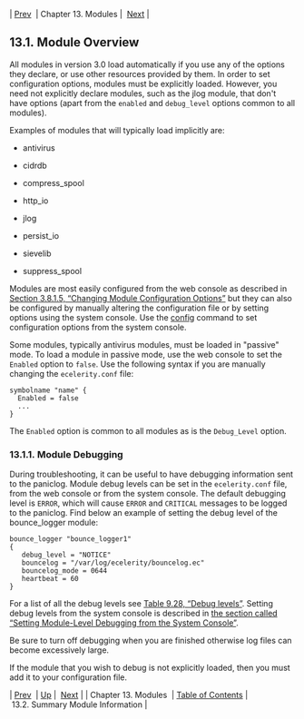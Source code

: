 | [Prev](modules.overview)  | Chapter 13. Modules |  [Next](modules.summary) |

## 13.1. Module Overview

All modules in version 3.0 load automatically if you use any of the options they declare, or use other resources provided by them. In order to set configuration options, modules must be explicitly loaded. However, you need not explicitly declare modules, such as the jlog module, that don't have options (apart from the `enabled` and `debug_level` options common to all modules).

Examples of modules that will typically load implicitly are:

*   antivirus

*   cidrdb

*   compress_spool

*   http_io

*   jlog

*   persist_io

*   sievelib

*   suppress_spool

Modules are most easily configured from the web console as described in [Section 3.8.1.5, “Changing Module Configuration Options”](web3.administration#web3.module_config "3.8.1.5. Changing Module Configuration Options") but they can also be configured by manually altering the configuration file or by setting options using the system console. Use the [config](console_commands.config "config") command to set configuration options from the system console.

Some modules, typically antivirus modules, must be loaded in "passive" mode. To load a module in passive mode, use the web console to set the `Enabled` option to `false`. Use the following syntax if you are manually changing the `ecelerity.conf` file:

```
symbolname "name" {
  Enabled = false
  ...
}
```

The `Enabled` option is common to all modules as is the `Debug_Level` option.

### 13.1.1. Module Debugging

During troubleshooting, it can be useful to have debugging information sent to the paniclog. Module debug levels can be set in the `ecelerity.conf` file, from the web console or from the system console. The default debugging level is `ERROR`, which will cause `ERROR` and `CRITICAL` messages to be logged to the paniclog. Find below an example of setting the debug level of the bounce_logger module:

```
bounce_logger "bounce_logger1"
{
   debug_level = "NOTICE"
   bouncelog = "/var/log/ecelerity/bouncelog.ec"
   bouncelog_mode = 0644
   heartbeat = 60
}
```

For a list of all the debug levels see [Table 9.28, “Debug levels”](conf.ref.debug_flags#conf.ref.debug.levels "Table 9.28. Debug levels"). Setting debug levels from the system console is described in [the section called “Setting Module-Level Debugging from the System Console”](module_specific_console_commands.using#modules.console.debugging "Setting Module-Level Debugging from the System Console").

Be sure to turn off debugging when you are finished otherwise log files can become excessively large.

If the module that you wish to debug is not explicitly loaded, then you must add it to your configuration file.

| [Prev](modules.overview)  | [Up](modules.overview) |  [Next](modules.summary) |
| Chapter 13. Modules  | [Table of Contents](index) |  13.2. Summary Module Information |
